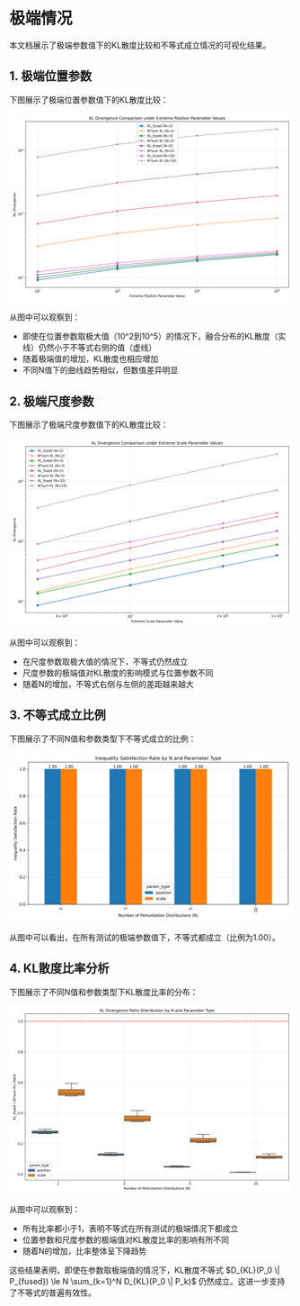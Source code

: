 # 极端情况

本文档展示了极端参数值下的KL散度比较和不等式成立情况的可视化结果。

## 1. 极端位置参数

下图展示了极端位置参数值下的KL散度比较：

<img src="docs/assets/extreme_cases_position.png" alt="极端位置参数值下的KL散度比较">

从图中可以观察到：
- 即使在位置参数取极大值（10^2到10^5）的情况下，融合分布的KL散度（实线）仍然小于不等式右侧的值（虚线）
- 随着极端值的增加，KL散度也相应增加
- 不同N值下的曲线趋势相似，但数值差异明显

## 2. 极端尺度参数

下图展示了极端尺度参数值下的KL散度比较：

<img src="docs/assets/extreme_cases_scale.png" alt="极端尺度参数值下的KL散度比较">

从图中可以观察到：
- 在尺度参数取极大值的情况下，不等式仍然成立
- 尺度参数的极端值对KL散度的影响模式与位置参数不同
- 随着N的增加，不等式右侧与左侧的差距越来越大

## 3. 不等式成立比例

下图展示了不同N值和参数类型下不等式成立的比例：

<img src="docs/assets/extreme_cases_inequality_holds.png" alt="极端情况下不等式成立的比例">

从图中可以看出，在所有测试的极端参数值下，不等式都成立（比例为1.00）。

## 4. KL散度比率分析

下图展示了不同N值和参数类型下KL散度比率的分布：

<img src="docs/assets/extreme_cases_ratio_boxplot.png" alt="极端情况下的KL散度比率">

从图中可以观察到：
- 所有比率都小于1，表明不等式在所有测试的极端情况下都成立
- 位置参数和尺度参数的极端值对KL散度比率的影响有所不同
- 随着N的增加，比率整体呈下降趋势

这些结果表明，即使在参数取极端值的情况下，KL散度不等式 $D_{KL}(P_0 \| P_{fused}) \le N \sum_{k=1}^N D_{KL}(P_0 \| P_k)$ 仍然成立。这进一步支持了不等式的普遍有效性。
